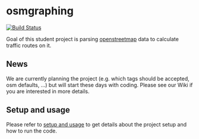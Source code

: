 # osmgraphing

[![Build Status][www_travis_build_status]][www_travis_builds]

Goal of this student project is parsing [openstreetmap][www_openstreetmap] data to calculate traffic routes on it.

## News

We are currently planning the project (e.g. which tags should be accepted, osm defaults, ...) but will start these days with coding.
Please see our Wiki if you are interested in more details.

## Setup and usage

Please refer to [setup and usage][www_osmgraphing_usage] to get details about the project setup and how to run the code.

[www_travis_build_status]: https://travis-ci.org/dominicparga/osmgraphing.svg?branch=master
[www_travis_builds]: https://travis-ci.org/dominicparga/osmgraphing

[www_openstreetmap]: https://openstreetmap.org
[www_osmgraphing_usage]: https://github.com/dominicparga/osmgraphing/wiki/Usage
